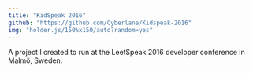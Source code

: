 ```yaml
---
title: "KidSpeak 2016"
github: "https://github.com/Cyberlane/Kidspeak-2016"
img: "holder.js/150%x150/auto?random=yes"
---
```


A project I created to run at the LeetSpeak 2016 developer conference in Malmö, Sweden.